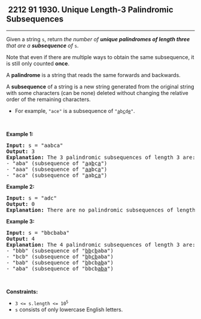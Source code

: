 <h2> 2212 91
1930. Unique Length-3 Palindromic Subsequences</h2><hr><div><p>Given a string <code>s</code>, return <em>the number of <strong>unique palindromes of length three</strong> that are a <strong>subsequence</strong> of </em><code>s</code>.</p>

<p>Note that even if there are multiple ways to obtain the same subsequence, it is still only counted <strong>once</strong>.</p>

<p>A <strong>palindrome</strong> is a string that reads the same forwards and backwards.</p>

<p>A <strong>subsequence</strong> of a string is a new string generated from the original string with some characters (can be none) deleted without changing the relative order of the remaining characters.</p>

<ul>
	<li>For example, <code>"ace"</code> is a subsequence of <code>"<u>a</u>b<u>c</u>d<u>e</u>"</code>.</li>
</ul>

<p>&nbsp;</p>
<p><strong class="example">Example 1:</strong></p>

<pre><strong>Input:</strong> s = "aabca"
<strong>Output:</strong> 3
<strong>Explanation:</strong> The 3 palindromic subsequences of length 3 are:
- "aba" (subsequence of "<u>a</u>a<u>b</u>c<u>a</u>")
- "aaa" (subsequence of "<u>aa</u>bc<u>a</u>")
- "aca" (subsequence of "<u>a</u>ab<u>ca</u>")
</pre>

<p><strong class="example">Example 2:</strong></p>

<pre><strong>Input:</strong> s = "adc"
<strong>Output:</strong> 0
<strong>Explanation:</strong> There are no palindromic subsequences of length 3 in "adc".
</pre>

<p><strong class="example">Example 3:</strong></p>

<pre><strong>Input:</strong> s = "bbcbaba"
<strong>Output:</strong> 4
<strong>Explanation:</strong> The 4 palindromic subsequences of length 3 are:
- "bbb" (subsequence of "<u>bb</u>c<u>b</u>aba")
- "bcb" (subsequence of "<u>b</u>b<u>cb</u>aba")
- "bab" (subsequence of "<u>b</u>bcb<u>ab</u>a")
- "aba" (subsequence of "bbcb<u>aba</u>")
</pre>

<p>&nbsp;</p>
<p><strong>Constraints:</strong></p>

<ul>
	<li><code>3 &lt;= s.length &lt;= 10<sup>5</sup></code></li>
	<li><code>s</code> consists of only lowercase English letters.</li>
</ul>
</div>
